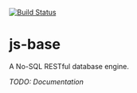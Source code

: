 [![Build Status](https://travis-ci.org/QuantumConcepts/js-base.svg?branch=prototype)](https://travis-ci.org/QuantumConcepts/js-base)

# js-base
A No-SQL RESTful database engine.

_TODO: Documentation_

